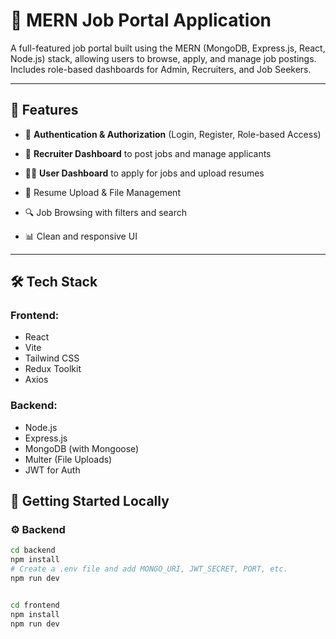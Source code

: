 # 💼 MERN Job Portal Application

A full-featured job portal built using the MERN (MongoDB, Express.js, React, Node.js) stack, allowing users to browse, apply, and manage job postings. Includes role-based dashboards for Admin, Recruiters, and Job Seekers.

---

## 🚀 Features

- 🔐 **Authentication & Authorization** (Login, Register, Role-based Access)

- 🏢 **Recruiter Dashboard** to post jobs and manage applicants
- 👨‍🎓 **User Dashboard** to apply for jobs and upload resumes
- 📄 Resume Upload & File Management
- 🔍 Job Browsing with filters and search
- 📊 Clean and responsive UI

---

## 🛠 Tech Stack

### Frontend:
- React
- Vite
- Tailwind CSS
- Redux Toolkit
- Axios

### Backend:
- Node.js
- Express.js
- MongoDB (with Mongoose)
- Multer (File Uploads)
- JWT for Auth



## 🧪 Getting Started Locally

### ⚙️ Backend

```bash
cd backend
npm install
# Create a .env file and add MONGO_URI, JWT_SECRET, PORT, etc.
npm run dev


cd frontend
npm install
npm run dev


